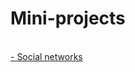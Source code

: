 # Mini-projects
<br>[- Social networks](https://github.com/LyudmilLilov/Mini-projects/tree/main/Social%20networks)

